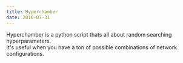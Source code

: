 ```yaml
---
title: Hyperchamber
date: 2016-07-31
---
```


Hyperchamber is a python script thats all about random searching hyperparameters.  
It's useful when you have a ton of possible combinations of network configurations.  
